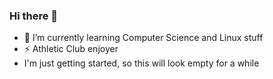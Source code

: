 ### Hi there 👋

<!--
**luisinho-stufufu/luisinho-stufufu** is a ✨ _special_ ✨ repository because its `README.md` (this file) appears on your GitHub profile.

Here are some ideas to get you started:
-->
- 🌱 I’m currently learning Computer Science and Linux stuff
- ⚡ Athletic Club enjoyer
- I'm just getting started, so this will look empty for a while

